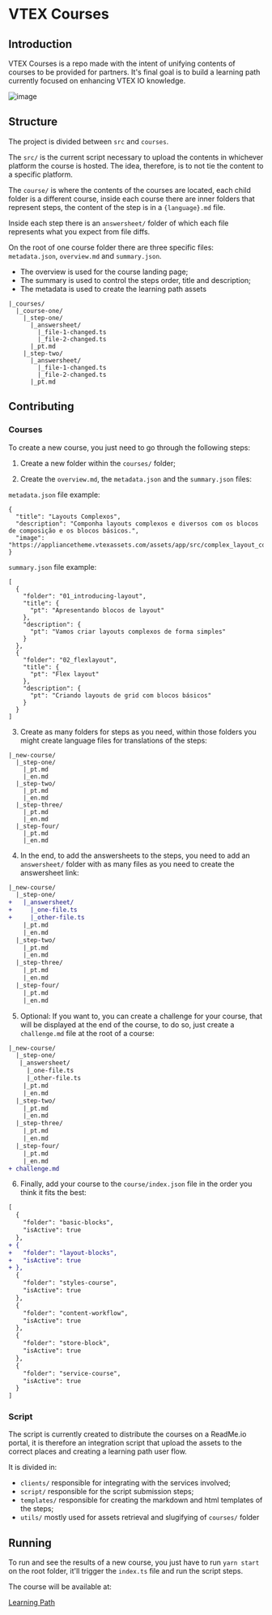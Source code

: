 # VTEX Courses

## Introduction

VTEX Courses is a repo made with the intent of unifying contents of courses to be provided for partners. It's final goal is to build a learning path currently focused on enhancing VTEX IO knowledge.

![image](https://user-images.githubusercontent.com/18701182/92618379-ad04a380-f296-11ea-8ed2-ca4c8abb7668.png)

## Structure

The project is divided between `src` and `courses`.

The `src/` is the current script necessary to upload the contents in whichever platform the course is hosted. The idea, therefore, is to not tie the content to a specific platform.

The `course/` is where the contents of the courses are located, each child folder is a different course, inside each course there are inner folders that represent steps, the content of the step is in a `{language}.md` file.

Inside each step there is an `answersheet/` folder of which each file represents what you expect from file diffs.

On the root of one course folder there are three specific files: `metadata.json`, `overview.md` and `summary.json`.

- The overview is used for the course landing page;
- The summary is used to control the steps order, title and description;
- The metadata is used to create the learning path assets

```
|_courses/
  |_course-one/
    |_step-one/
      |_answersheet/
        |_file-1-changed.ts
        |_file-2-changed.ts
      |_pt.md
    |_step-two/
      |_answersheet/
        |_file-1-changed.ts
        |_file-2-changed.ts
      |_pt.md
```

## Contributing

### Courses

To create a new course, you just need to go through the following steps:

1. Create a new folder within the `courses/` folder;

2. Create the `overview.md`, the `metadata.json` and the `summary.json` files:

`metadata.json` file example:

```
{
  "title": "Layouts Complexos",
  "description": "Componha layouts complexos e diversos com os blocos de composição e os blocos básicos.",
  "image": "https://appliancetheme.vtexassets.com/assets/app/src/complex_layout_course_icon___dcea05389ebe234d38cc35ec721fa346.svg"
}
```

`summary.json` file example:

```
[
  {
    "folder": "01_introducing-layout",
    "title": {
      "pt": "Apresentando blocos de layout"
    },
    "description": {
      "pt": "Vamos criar layouts complexos de forma simples"
    }
  },
  {
    "folder": "02_flexlayout",
    "title": {
      "pt": "Flex layout"
    },
    "description": {
      "pt": "Criando layouts de grid com blocos básicos"
    }
  }
]
```

3. Create as many folders for steps as you need, within those folders you might create language files for translations of the steps:

```
|_new-course/
  |_step-one/
    |_pt.md
    |_en.md
  |_step-two/
    |_pt.md
    |_en.md
  |_step-three/
    |_pt.md
    |_en.md
  |_step-four/
    |_pt.md
    |_en.md
```

4. In the end, to add the answersheets to the steps, you need to add an `answersheet/` folder with as many files as you need to create the answersheet link:

```diff
|_new-course/
  |_step-one/
+   |_answersheet/
+     |_one-file.ts
+     |_other-file.ts
    |_pt.md
    |_en.md
  |_step-two/
    |_pt.md
    |_en.md
  |_step-three/
    |_pt.md
    |_en.md
  |_step-four/
    |_pt.md
    |_en.md
```

5. Optional: If you want to, you can create a challenge for your course, that will be displayed at the end of the course, to do so, just create a `challenge.md` file at the root of a course:

```diff
|_new-course/
  |_step-one/
   |_answersheet/
     |_one-file.ts
     |_other-file.ts
    |_pt.md
    |_en.md
  |_step-two/
    |_pt.md
    |_en.md
  |_step-three/
    |_pt.md
    |_en.md
  |_step-four/
    |_pt.md
    |_en.md
+ challenge.md
```

6. Finally, add your course to the `course/index.json` file in the order you think it fits the best:

```diff
[
  {
    "folder": "basic-blocks",
    "isActive": true
  },
+ {
+   "folder": "layout-blocks",
+   "isActive": true
+ },
  {
    "folder": "styles-course",
    "isActive": true
  },
  {
    "folder": "content-workflow",
    "isActive": true
  },
  {
    "folder": "store-block",
    "isActive": true
  },
  {
    "folder": "service-course",
    "isActive": true
  }
]
```

### Script

The script is currently created to distribute the courses on a ReadMe.io portal, it is therefore an integration script that upload the assets to the correct places and creating a learning path user flow.

It is divided in:

- `clients/` responsible for integrating with the services involved;
- `script/` responsible for the script submission steps;
- `templates/` responsible for creating the markdown and html templates of the steps;
- `utils/` mostly used for assets retrieval and slugifying of `courses/` folder

## Running

To run and see the results of a new course, you just have to run `yarn start` on the root folder, it'll trigger the `index.ts` file and run the script steps.

The course will be available at:

[Learning Path](https://learn.vtex.com/)
